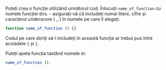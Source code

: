 Puteți crea o funcție utilizând următorul cod. Înlocuiți `name_of_function` cu numele funcției dvs. - asigurați-vă că includeți numai litere, cifre și caracterul underscore ( _ ) în numele pe care îl alegeți.

```javascript
function name_of_function () {}
```

Codul pe care doriți să-l includeți în această funcție ar trebui pus între acoladele `{` și `}`.

Puteți apela funcția tastând numele ei:

```javascript
name_of_function ();
```